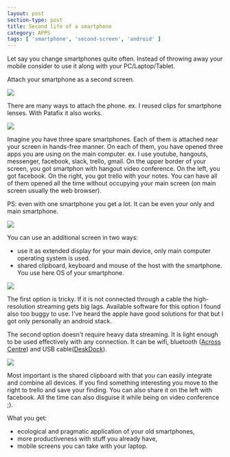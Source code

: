```yaml
---
layout: post
section-type: post
title: Second life of a smartphone
category: APPS
tags: [ 'smartphone', 'second-screen', 'android' ]
---
```


Let say you change smartphones quite often. Instead of throwing away your mobile consider to use it along with your PC/Laptop/Tablet.


Attach your smartphone as a second screen.

![](http://images.gizmag.com/hero/limbal.jpg)

There are many ways to attach the phone. ex. I reused clips for smartphone lenses. With Patafix it also works. 

![](https://tenonedesign.com/php/slir/w1100-q80/images/pd_mountie_guitar.jpg)

Imagine you have three spare smartphones. Each of them is attached near your screen in hands-free manner.  On each of them, you have opened three apps you are using on the main computer. ex. I use youtube, hangouts, messenger, facebook, slack, trello, gmail. On the upper border of your screen, you got smartphon with hangout video conference. On the left, you got facebook. On the right, you got trello with your notes. You can have all of them opened all the time without occupying your main screen (on main screen usually the web browser).

PS: even with one smartphone you get a lot. It can be even your only and main smartphone.

![](https://www.imore.com/sites/imore.com/files/styles/larger/public/field/image/2015/01/mountie-rear-shot-clasp.JPG?itok=CXmDNlDi)

You can use an additional screen in two ways:
- use it as extended display for your main device, only main computer operating system is used.
- shared clipboard, keyboard and mouse of the host with the smartphone. You use here OS of your smartphone.

![](http://cdn1.gadgetify.com/wp-content/uploads/2017/01/23/Smartphone-Tablet-Mount-for-Laptops.jpg)

The first option is tricky. If it is not connected through a cable the high-resolution streaming gets big lags. Available software for this option I found also too buggy to use. I've heard the apple have good solutions for that but I got only personally an android stack.

The second option doesn't require heavy data streaming. It is light enough to be used effectively with any connection. It can be wifi, bluetooth ([Across Centre](http://www.acrosscenter.com/)) and USB cable([DeskDock](https://play.google.com/store/apps/details?id=com.floriandraschbacher.deskdock.pro&hl=en)).  

![](http://d1e6jkivd8jy0w.cloudfront.net/img/img_slide01.gif)

Most important is the shared clipboard with that you can easily integrate and combine all devices. If you find something interesting you move to the right to trello and save your finding. You can also share it on the left with facebook. All the time can also disguise it while being on video conference ;).

What you get:
- ecological and pragmatic application of your old smartphones,
- more productiveness with stuff you already have,
- mobile screens you can take with your laptop.
